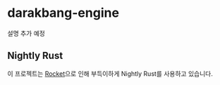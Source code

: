 # darakbang-engine

설명 추가 예정

## Nightly Rust

이 프로젝트는 [Rocket](https://github.com/SergioBenitez/Rocket/issues/19)으로 인해 부득이하게 Nightly Rust를 사용하고 있습니다.
